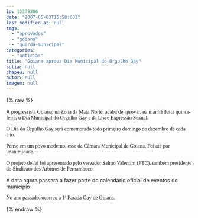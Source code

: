 ```yaml
---
id: 12378286
date: "2007-05-03T16:58:00Z"
last_modified_at: null
tags:
  - "aprovados"
  - "goiana"
  - "guarda-municipal"
categories:
  - "noticias"
title: "Goiana aprova Dia Municipal do Orgulho Gay"
sutia: null
chapeu: null
autor: null
imagem: null
---
```

{% raw %}
<p><P>A<FONT face=Verdana> progressista Goiana, na Zona da Mata Norte, acaba de aprovar, na manhã desta quinta-feira,&nbsp;o Dia Municipal do Orgulho Gay e&nbsp;da Livre Expressão Sexual. </FONT></P></p>
<p><P><FONT face=Verdana>O Dia do Orgulho Gay será comemorado todo primeiro domingo de dezembro de cada ano. </FONT></P></p>
<p><P><FONT face=Verdana>Pense em um povo moderno, esse da Câmara Municipal de Goiana. Foi até por unanimidade.</FONT></P></p>
<p><P><FONT face=Verdana>O projeto de lei foi apresentado pelo vereador Salmo Valentim (PTC), também presidente do Sindicato dos Árbitros de Pernambuco.</FONT></P></p>
<p><P>A data agora passará a fazer parte do calendário oficial de eventos do município</P></p>
<p><P><FONT face=Verdana>No ano passado, ocorreu a 1ª Parada Gay de Goiana.</FONT></P> </p>
{% endraw %}